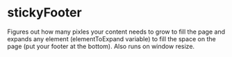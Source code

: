 stickyFooter
============

Figures out how many pixles your content needs to grow to fill the page and expands any element (elementToExpand variable) to fill the space on the page (put your footer at the bottom). Also runs on window resize.